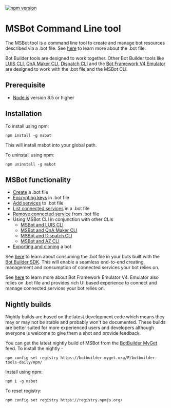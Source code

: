 [![npm version](https://badge.fury.io/js/msbot.svg)](https://badge.fury.io/js/msbot)

# MSBot Command Line tool

The MSBot tool is a command line tool to create and manage bot resources described via a .bot file. See [here](./docs/bot-file.md) to learn more about the .bot file. 

Bot Builder tools are designed to work together. Other Bot Builder tools like [LUIS CLI](../LUIS), [QnA Maker CLI](../QnAMaker), [Dispatch CLI](../Dispatch) and the [Bot Framework V4 Emulator](https://github.com/microsoft/botframework-emulator) are designed to work with the .bot file and the MSBot CLI.

## Prerequisite

- [Node.js](https://nodejs.org/) version 8.5 or higher

## Installation

To install using npm:

```shell
npm install -g msbot
```

This will install msbot into your global path.

To uninstall using npm:

```shell
npm uninstall -g msbot
```

## MSBot functionality
- [Create](./docs/create-bot.md) a .bot file
- [Encrypting keys](./docs/bot-file-encryption.md) in .bot file
- [Add services](./docs/add-services.md) to .bot file
- [List connected services](./docs/list-connected-services.md) in a .bot file
- [Remove connected service](./docs/remove-service.md) from .bot file
- Using MSBot CLI in conjunction with other CLIs
    - [MSBot and LUIS CLI](./docs/msbot-luis.md)
    - [MSBot and QnA Maker CLI](./docs/msbot-qnamaker.md)
    - [MSBot and Dispatch CLI](./docs/msbot-dispatch.md)
    - [MSBot and AZ CLI](./docs/msbot-az.md)
- [Exporting and cloning](./docs/export-clone.md) a bot

See [here](./docs/botframework-configuration.md) to learn about consuming the .bot file in your bots built with the [Bot Builder SDK](microsoft/botbuilder). This will enable a seamless end-to-end creating, management and consumption of connected services your bot relies on.

See [here](https://github.com/microsoft/botframework-emulator) to learn more about Bot Framework Emulator V4. Emulator also relies on .bot file and provides rich UI based experience to connect and manage connected services your bot relies on. 

## Nightly builds

Nightly builds are based on the latest development code which means they may or may not be stable and probably won't be documented. These builds are better suited for more experienced users and developers although everyone is welcome to give them a shot and provide feedback.

You can get the latest nightly build of MSBot from the [BotBuilder MyGet](https://botbuilder.myget.org/gallery) feed. To install the nightly - 

```shell
npm config set registry https://botbuilder.myget.org/F/botbuilder-tools-daily/npm/
```

Install using npm:
```shell
npm i -g msbot
```

To reset registry:
```shell
npm config set registry https://registry.npmjs.org/
```